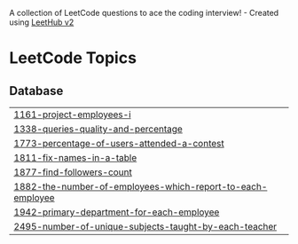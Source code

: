 A collection of LeetCode questions to ace the coding interview! - Created using [LeetHub v2](https://github.com/arunbhardwaj/LeetHub-2.0)
<!---LeetCode Topics Start-->
# LeetCode Topics
## Database
|  |
| ------- |
| [1161-project-employees-i](https://github.com/Harshinibattula/Leetcode-SQL-/tree/master/1161-project-employees-i) |
| [1338-queries-quality-and-percentage](https://github.com/Harshinibattula/Leetcode-SQL-/tree/master/1338-queries-quality-and-percentage) |
| [1773-percentage-of-users-attended-a-contest](https://github.com/Harshinibattula/Leetcode-SQL-/tree/master/1773-percentage-of-users-attended-a-contest) |
| [1811-fix-names-in-a-table](https://github.com/Harshinibattula/Leetcode-SQL-/tree/master/1811-fix-names-in-a-table) |
| [1877-find-followers-count](https://github.com/Harshinibattula/Leetcode-SQL-/tree/master/1877-find-followers-count) |
| [1882-the-number-of-employees-which-report-to-each-employee](https://github.com/Harshinibattula/Leetcode-SQL-/tree/master/1882-the-number-of-employees-which-report-to-each-employee) |
| [1942-primary-department-for-each-employee](https://github.com/Harshinibattula/Leetcode-SQL-/tree/master/1942-primary-department-for-each-employee) |
| [2495-number-of-unique-subjects-taught-by-each-teacher](https://github.com/Harshinibattula/Leetcode-SQL-/tree/master/2495-number-of-unique-subjects-taught-by-each-teacher) |
<!---LeetCode Topics End-->